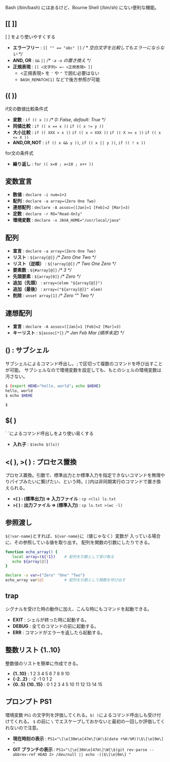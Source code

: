 <!--
title:   Bourne Shell から Bash への移行ガイド
tags:    Bash
id:      56c5218667d21db7e999
private: false
-->
Bash (/bin/bash) にはあるけど、Bourne Shell (/bin/sh) にない便利な機能。

## \[\[ \]\]  

\[ \] をより使いやすくする


- **エラーフリー** :  `[[ "" == "abc" ]]` _/ * 空白文字を比較してもエラーにならない */_
- **AND, OR** :  `&&` `||` _/* `-a` `-o` の置き換え */_
- **正規表現** : `[[ <文字列> =~ <正規表現> ]]`
  - <正規表現> を `'` や `"` で囲む必要はない
  - `BASH_REMATCH[1]` などで後方参照が可能


## (( ))

if文の数値比較条件式

- **変数** : `if (( x ))` _/* 0: False, default: True */_
- **同値比較** : `if (( x == x ))`  `if (( x != y ))`
- **大小比較** : `if (( XXX > x ))` `if (( x < XXX ))` `if (( X >= x ))` `if (( x <= X ))`
- **AND,OR,NOT** : `if (( x && y ))`, `if (( x || y ))`, `if (( ! x ))`

for文の条件式

- **繰り返し** : `for (( x=0 ; x<10 ; x++ ))`


## 変数宣言

- **数値** : `declare -i num=1+2`
- **配列** : `declare -a array=(Zero One Two)`
- **連想配列** : `declare -A assoc=([Jan]=1 [Feb]=2 [Mar]=3)`
- **定数** : `declare -r RO="Read-Only"`
- **環境変数** : `declare -x JAVA_HOME="/usr/local/java"`


## 配列

- **宣言** : `declare -a array=(Zero One Two)`
- **リスト** : `${array[@]}` _/* Zero One Two */_
- **リスト（逆順）** : `${!array[@]}` _/* Two One Zero */_
- **要素数** : `${#array[@]}` _/* 3 */_
- **先頭要素** : `${array[0]}` _/* Zero */_
- **追加（先頭）** : `array=(elem "${array[@]}")`
- **追加（最後）** : `array=("${array[@]}" elem)`
- **削除** : `unset array[1]` _/* Zero "" Two */_


## 連想配列

- **宣言** : `declare -A assoc=([Jan]=1 [Feb]=2 [Mar]=3)`
- **キーリスト** : `${assoc[*]}` _/* Jan Feb Mar (順序未定) */_


## () : サブシェル

サブシェルによるコマンド呼出し。`;`で区切って複数のコマンドを呼び出すことが可能。
サブシェルなので環境変数を設定しても、もとのシェルの環境変数は汚さない。

```bash
$ (export HEHE="hello, world"; echo $HEHE)
hello, world
$ echo $HEHE

$
```


## $( )

\` \`によるコマンド呼出しをより使い易くする

- **入れ子** : `$(echo $(ls))`

## <( ), >( ) : プロセス置換

プロセス置換。引数で、標準出力とか標準入力を指定できないコマンドを無理やりパイプみたいに繋げたい、という時。( )内は非同期実行のコマンドで置き換えられる。

- **<( ) : (標準出力) ⇒ 入力ファイル** : `cp <(ls) ls.txt`
- **>( ) : 出力ファイル ⇒ (標準入力)** : `cp ls.txt >(wc -l)`


## 参照渡し

`${!var-name}`とすれば、`${var-name}`に（値じゃなく）変数が
入っている場合に、その参照している値を取り出す。
配列を関数の引数にしたりできる。

```bash
function echo_array() {
   local array=(${!1})    # 配列を引数として受け取る
   echo ${array[@]}
}

declare -a var=("Zero" "One" "Two")
echo_array var[@]         # 配列を引数として関数を呼び出す
```


## trap

シグナルを受けた時の動作に加え、こんな時にもコマンドを起動できる。

- **EXIT** : シェルが終った時に起動する。
- **DEBUG** : 全てのコマンドの前に起動する。
- **ERR** : コマンドがエラーを返したら起動する。


## 整数リスト {1..10}

整数値のリストを簡単に作成できる。

- **{1..10}** : 1 2 3 4 5 6 7 8 9 10
- **{-2..2}** : -2 -1 0 1 2
- **{0..5} {10..15}** : 0 1 2 3 4 5 10 11 12 13 14 15


## プロンプト PS1

環境変数 `PS1` の文字列を評価してくれる。`$( )`によるコマンド呼出しも受け付けてくれる。
`$` の前に `\` でエスケープしておかないと最初の一回しか評価してくれないので注意。

- **現在時刻の表示** : `PS1="\[\e[30m\e[47m\]\W(\$(date +%H:%M))\$\[\e[0m\] "`
- **GIT ブランチの表示** : `PS1="\[\e[30m\e[47m\]\W[\$(git rev-parse --abbrev-ref HEAD 2> /dev/null || echo -)]$\[\e[0m\] "`